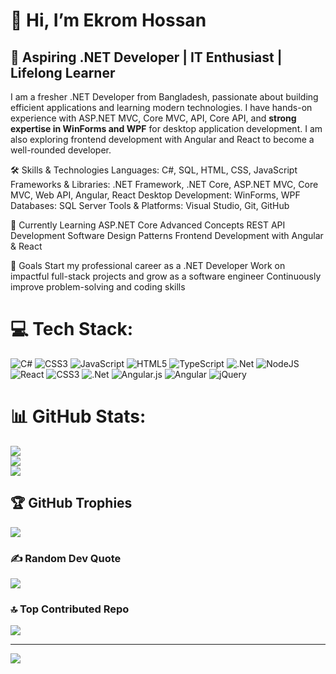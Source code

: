 # 👋 Hi, I’m **Ekrom Hossan**  

## 🎯 **Aspiring .NET Developer | IT Enthusiast | Lifelong Learner**

I am a fresher .NET Developer from Bangladesh, passionate about building efficient applications and learning modern technologies. I have hands-on experience with ASP.NET MVC, Core MVC, API, Core API, and **strong expertise in WinForms and WPF** for desktop application development. I am also exploring frontend development with Angular and React to become a well-rounded developer.

🛠️ Skills & Technologies
Languages: C#, SQL, HTML, CSS, JavaScript
Frameworks & Libraries: .NET Framework, .NET Core, ASP.NET MVC, Core MVC, Web API, Angular, React
Desktop Development: WinForms, WPF
Databases: SQL Server
Tools & Platforms: Visual Studio, Git, GitHub

🌱 Currently Learning
ASP.NET Core Advanced Concepts
REST API Development
Software Design Patterns
Frontend Development with Angular & React

🚀 Goals
Start my professional career as a .NET Developer
Work on impactful full-stack projects and grow as a software engineer
Continuously improve problem-solving and coding skills



# 💻 Tech Stack:
![C#](https://img.shields.io/badge/c%23-%23239120.svg?style=for-the-badge&logo=csharp&logoColor=white) ![CSS3](https://img.shields.io/badge/css3-%231572B6.svg?style=for-the-badge&logo=css3&logoColor=white) ![JavaScript](https://img.shields.io/badge/javascript-%23323330.svg?style=for-the-badge&logo=javascript&logoColor=%23F7DF1E) ![HTML5](https://img.shields.io/badge/html5-%23E34F26.svg?style=for-the-badge&logo=html5&logoColor=white) ![TypeScript](https://img.shields.io/badge/typescript-%23007ACC.svg?style=for-the-badge&logo=typescript&logoColor=white) ![.Net](https://img.shields.io/badge/.NET-5C2D91?style=for-the-badge&logo=.net&logoColor=white) ![NodeJS](https://img.shields.io/badge/node.js-6DA55F?style=for-the-badge&logo=node.js&logoColor=white) ![React](https://img.shields.io/badge/react-%2320232a.svg?style=for-the-badge&logo=react&logoColor=%2361DAFB) ![CSS3](https://img.shields.io/badge/css3-%231572B6.svg?style=for-the-badge&logo=css3&logoColor=white) ![.Net](https://img.shields.io/badge/.NET-5C2D91?style=for-the-badge&logo=.net&logoColor=white) ![Angular.js](https://img.shields.io/badge/angular.js-%23E23237.svg?style=for-the-badge&logo=angularjs&logoColor=white) ![Angular](https://img.shields.io/badge/angular-%23DD0031.svg?style=for-the-badge&logo=angular&logoColor=white) ![jQuery](https://img.shields.io/badge/jquery-%230769AD.svg?style=for-the-badge&logo=jquery&logoColor=white)
# 📊 GitHub Stats:
![](https://github-readme-stats.vercel.app/api?username=EkromH&theme=tokyonight&hide_border=false&include_all_commits=true&count_private=false)<br/>
![](https://nirzak-streak-stats.vercel.app/?user=EkromH&theme=tokyonight&hide_border=false)<br/>
![](https://github-readme-stats.vercel.app/api/top-langs/?username=EkromH&theme=tokyonight&hide_border=false&include_all_commits=true&count_private=false&layout=compact)

## 🏆 GitHub Trophies
![](https://github-profile-trophy.vercel.app/?username=EkromH&theme=radical&no-frame=false&no-bg=true&margin-w=4)

### ✍️ Random Dev Quote
![](https://quotes-github-readme.vercel.app/api?type=horizontal&theme=radical)

### 🔝 Top Contributed Repo
![](https://github-contributor-stats.vercel.app/api?username=EkromH&limit=5&theme=dark&combine_all_yearly_contributions=true)

---
[![](https://visitcount.itsvg.in/api?id=EkromH&icon=0&color=0)](https://visitcount.itsvg.in)

<!-- Proudly created with GPRM ( https://gprm.itsvg.in ) -->
